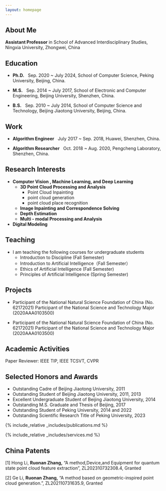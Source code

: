 ```yaml
---
layout: homepage
---
```


## About Me

**Assistant Professor** in School of Advanced Interdisciplinary Studies, Ningxia University, Zhongwei, China

## Education

- **Ph.D.** &nbsp;&nbsp;Sep. 2020 ~ July 2024, School of Computer Science, Peking University, Beijing, China.

- **M.S.** &nbsp;&nbsp;Sep. 2014 ~ July 2017, School of Electronic and Computer Engineering, Beijing University, Shenzhen, China.

- **B.S.** &nbsp;&nbsp;Sep. 2010 ~ July 2014, School of Computer Science and Technology, Beijing Jiaotong University, Beijing, China.

## Work

- **Algorithm Engineer**  &nbsp;&nbsp;July 2017 ~  Sep. 2018, Huawei, Shenzhen, China.

- **Algorithm Researcher**  &nbsp;&nbsp;Oct. 2018 ~ Aug. 2020, Pengcheng Laboratory, Shenzhen, China.


## Research Interests

- **Computer Vision , Machine Learning, and Deep Learning**
    - **3D Point Cloud Processing and Analysis**
        - Point Cloud Inpainting
        - point cloud generation
        - point cloud place recognition
    - **Image Inpainting and Correspondence Solving**
    - **Depth Estimation**
    - **Multi - modal Processing and Analysis**
- **Digital Modeling**

## Teaching

- I am teaching the following courses for undergraduate students
    - Introduction to Discipline (Fall Semester)
    - Introduction to Artificial Intelligence（Fall Semester）
    - Ethics of Artificial Intelligence (Fall Semester)
    - Principles of Artificial Intelligence (Spring Semester)

## Projects

- Participant of the National Natural Science Foundation of China (No. 62172021)
Participant of the National Science and Technology Major (2020AAA0103500)

- Participant of the National Natural Science Foundation of China (No. 62172021)
Participant of the National Science and Technology Major (2020AAA0103500)

## Academic Activities

Paper Reviewer: IEEE TIP, IEEE TCSVT, CVPR

## Selected Honors and Awards

- Outstanding Cadre of Beijing Jiaotong University, 2011
- Outstanding Student of Beijing Jiaotong University, 2011, 2013
- Excellent Undergraduate Student of Beijing Jiaotong University, 2014
- Outstanding M.S. Graduate and Thesis of Beijing, 2017
- Outstanding Student of Peking University, 2014 and 2022
- Outstanding Scientific Research Title of Peking University, 2023


{% include_relative _includes/publications.md %}

{% include_relative _includes/services.md %}

## China Patents
[1]  Hong Li, **Ruonan Zhang,** “A method,Device,and Equipment for quantum state point cloud feature extraction”, ZL202310732308.4, Granted

[2]  Ge Li, **Ruonan Zhang,** “A method based on geometric-inspired point cloud generation.”, ZL202110731635.9, Granted

